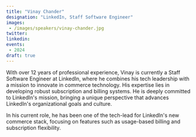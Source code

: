 ```yaml
---
title: "Vinay Chander"
designation: "LinkedIn, Staff Software Engineer"
images:
 - /images/speakers/vinay-chander.jpg
twitter: 
linkedin: 
events:
 - 2024
draft: true
---
```


With over 12 years of professional experience, Vinay is currently a Staff Software Engineer at LinkedIn, where he combines his tech leadership with a mission to innovate in commerce technology. His expertise lies in developing robust subscription and billing systems. He is deeply committed to LinkedIn's mission, bringing a unique perspective that advances LinkedIn's organizational goals and culture.

In his current role, he has been one of the tech-lead for LinkedIn's new commerce stack, focusing on features such as usage-based billing and subscription flexibility.